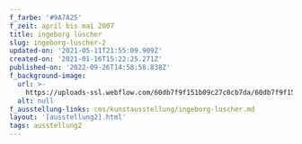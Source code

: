 ```yaml
---
f_farbe: '#9A7A25'
f_zeit: april bis mai 2007
title: ingeborg lüscher
slug: ingeborg-luscher-2
updated-on: '2021-05-11T21:55:09.909Z'
created-on: '2021-01-16T15:22:25.271Z'
published-on: '2022-09-26T14:58:58.838Z'
f_background-image:
  url: >-
    https://uploads-ssl.webflow.com/60db7f9f151b09c27c0cb7da/60db7f9f151b093ad30cb8b5_ingeborg%20lu%CC%88scher.jpg
  alt: null
f_ausstellung-links: cms/kunstausstellung/ingeborg-luscher.md
layout: '[ausstellung2].html'
tags: ausstellung2
---
```



